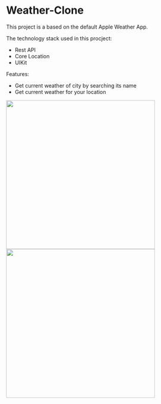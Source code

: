 # Weather-Clone
This project is a based on the default Apple Weather App.<br />

The technology stack used in this procject: <br />

  - Rest API
  - Core Location
  - UIKit
  
Features: <br />

  - Get current weather of city by searching its name
  - Get current weather for your location

<img src="https://user-images.githubusercontent.com/105413187/184245304-837b752d-fd69-4c3c-bc9f-91cfa6fa1dc9.png" width="400" >
<img src="https://user-images.githubusercontent.com/105413187/184245315-353cdd53-0244-4b14-a1a1-69c2c13df5cc.png" width="400" >
